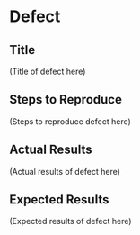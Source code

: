 # Defect

## Title
(Title of defect here)

## Steps to Reproduce
(Steps to reproduce defect here)

## Actual Results
(Actual results of defect here)

## Expected Results
(Expected results of defect here)
